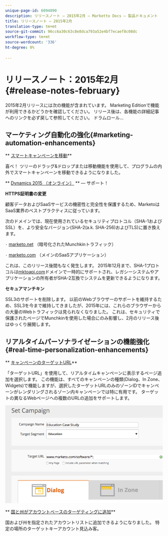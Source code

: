 ```yaml
---
unique-page-id: 6094890
description: リリースノート — 2015年2月 — Marketto Docs — 製品ドキュメント
title: リリースノート — 2015年2月
translation-type: tm+mt
source-git-commit: 96cc6a30c63c8e8dca793a52e4bf7ecaef8c08dc
workflow-type: tm+mt
source-wordcount: '336'
ht-degree: 0%

---
```



# リリースノート：2015年2月{#release-notes-february}

2015年2月リリースには次の機能が含まれています。 Marketing Editionで機能が利用できるかどうかを確認してください。 リリース後は、各機能の詳細記事へのリンクを必ず戻して参照してください。 ドラムロール…

## マーケティング自動化の強化{#marketing-automation-enhancements}

** [スマートキャンペーンを移動](../../product-docs/core-marketo-concepts/smart-campaigns/using-smart-campaigns/move-a-smart-campaign.md)**

喜べ！ ツリーのドラッグ&amp;ドロップまたは移動機能を使用して、プログラムの内外でスマートキャンペーンを移動できるようになりました。

** [Dynamics 2015 （オンライン）](http://docs.marketo.com/display/docs/microsoft+dynamics+2013+on-premises) ** — サポート！

**HTTPS証明書の変更**

顧客データおよびSaaSサービスの機密性と完全性を保護するため、MarketoはSaaS業界のベストプラクティスに従っています。

次のドメインでは、現在使用されているセキュリティプロトコル（SHA-1およびSSL）を、より安全なバージョン(SHA-2(a.k. SHA-256)およびTLS)に置き換えます。

`·` [marketo.net](http://marketo.net) （暗号化されたMunchkinトラフィック）

`·` [marketo.com](http://marketo.com) （メインのSaaSアプリケーション）

これは、このリリース後間もなく発生します。 2015年12月まで、SHA-1プロトコルは[mktoapi.com](http://mktoapi.com)ドメインで一時的にサポートされ、レガシーシステムやアプリケーションの所有者がSHA-2互換でシステムを更新できるようになります。

**セキュアマンチキン**

SSL3のサポートを削除します。 以前のWebブラウザーのサポートを維持するため、SSL3を今まで維持してきましたが、2015年には、これらのブラウザーからの大量のWebトラフィックは見られなくなりました。 これは、セキュリティで保護されたページでMunchkinを使用した場合にのみ影響し、2月のリリース後はゆっくり展開します。

## リアルタイムパーソナライゼーションの機能強化{#real-time-personalization-enhancements}

** [キャンペーンのターゲットURL](../../product-docs/web-personalization/working-with-web-campaigns/adding-a-target-url-to-a-web-campaign.md)**

「ターゲットURL」を使用して、リアルタイムキャンペーンに表示するページ追加を選択します。 この機能は、すべてのキャンペーンの種類(Dialog、In Zone、Widgets)で機能しますが、選択したターゲットURLのみのゾーンIDでキャンペーンがレンダリングされるゾーン内キャンペーンでは特に有用です。 ターゲットの異なるWebページへの複数のURLの追加をサポートします。

![](assets/image2015-2-19-11-3a0-3a30.png)

** [国と州がアカウントベースのターゲティングに追加](https://docs.marketo.com/display/DOCS/View+a+Named+Account+List)**

国および州を指定されたアカウントリストに追加できるようになりました。 特定の場所のターゲットキーアカウント見込み客。
